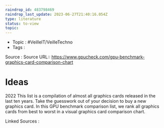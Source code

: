 ```yaml
---
raindrop_id: 483798469
raindrop_last_update: 2023-06-27T21:40:16.054Z
type: literature
status: to-view
topic:
---
```

- Topic : #VeilleIT/VeilleTechno
- Tags : 


Source : Source URL:: https://www.gpucheck.com/gpu-benchmark-graphics-card-comparison-chart

# Ideas

2022 This list is a compilation of almost all graphics cards released in the last ten years. Take the guesswork out of your decision to buy a new graphics card. In this GPU benchmark comparison list, we rank all graphics cards from best to worst in a visual graphics card comparison chart.


Linked Sources :

